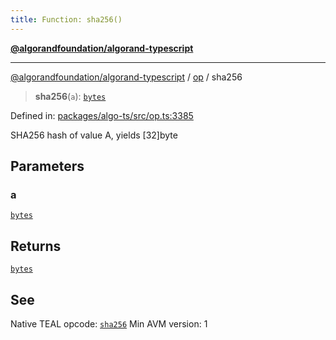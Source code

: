 ```yaml
---
title: Function: sha256()
---
```


[**@algorandfoundation/algorand-typescript**](../../README)

***

[@algorandfoundation/algorand-typescript](../../README) / [op](../README) / sha256



> **sha256**(`a`): [`bytes`](../../index/type-aliases/bytes)

Defined in: [packages/algo-ts/src/op.ts:3385](https://github.com/algorandfoundation/puya-ts/blob/main/packages/algo-ts/src/op.ts#L3385)

SHA256 hash of value A, yields [32]byte

## Parameters

### a

[`bytes`](../../index/type-aliases/bytes)

## Returns

[`bytes`](../../index/type-aliases/bytes)

## See

Native TEAL opcode: [`sha256`](https://developer.algorand.org/docs/get-details/dapps/avm/teal/opcodes/v10/#sha256)
Min AVM version: 1
